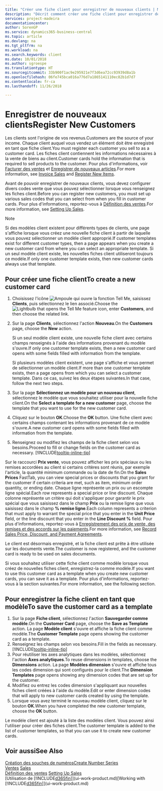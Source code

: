 ```yaml
---
title: "Créer une fiche client pour enregistrer de nouveaux clients | Microsoft Docs"
description: "Décrit comment créer une fiche client pour enregistrer des informations sur chaque nouveau client ou client auquel vous vendez."
services: project-madeira
documentationcenter: 
author: SorenGP
ms.service: dynamics365-business-central
ms.topic: article
ms.devlang: na
ms.tgt_pltfrm: na
ms.workload: na
ms.search.keywords: client
ms.date: 10/01/2018
ms.author: sgroespe
ms.translationtype: HT
ms.sourcegitcommit: 33b900f1ac9e295921e7f3d6ea72cc93939d8a1b
ms.openlocfilehash: 06fe745bca016a776d7a1865141110ec82b1d7d7
ms.contentlocale: fr-ca
ms.lasthandoff: 11/26/2018

---
```

# <a name="register-new-customers"></a><span data-ttu-id="9bdab-103">Enregistrer de nouveaux clients</span><span class="sxs-lookup"><span data-stu-id="9bdab-103">Register New Customers</span></span>
<span data-ttu-id="9bdab-104">Les clients sont l'origine de vos revenus.</span><span class="sxs-lookup"><span data-stu-id="9bdab-104">Customers are the source of your income.</span></span> <span data-ttu-id="9bdab-105">Chaque client auquel vous vendez un élément doit être enregistré en tant que fiche client.</span><span class="sxs-lookup"><span data-stu-id="9bdab-105">You must register each customer you sell to as a customer card.</span></span> <span data-ttu-id="9bdab-106">Les fiches client contiennent les informations nécessaires à la vente de biens au client.</span><span class="sxs-lookup"><span data-stu-id="9bdab-106">Customer cards hold the information that is required to sell products to the customer.</span></span> <span data-ttu-id="9bdab-107">Pour plus d'informations, voir [Facturer des ventes](sales-how-invoice-sales.md) et [Enregistrer de nouveaux articles](inventory-how-register-new-items.md).</span><span class="sxs-lookup"><span data-stu-id="9bdab-107">For more information, see [Invoice Sales](sales-how-invoice-sales.md) and [Register New Items](inventory-how-register-new-items.md).</span></span>  

<span data-ttu-id="9bdab-108">Avant de pouvoir enregistrer de nouveaux clients, vous devez configurer divers codes vente que vous pouvez sélectionner lorsque vous renseignez les fiches client.</span><span class="sxs-lookup"><span data-stu-id="9bdab-108">Before you can register new customers, you must set up various sales codes that you can select from when you fill in customer cards.</span></span> <span data-ttu-id="9bdab-109">Pour plus d'informations, reportez-vous à [Définition des ventes](sales-setup-sales.md).</span><span class="sxs-lookup"><span data-stu-id="9bdab-109">For more information, see [Setting Up Sales](sales-setup-sales.md).</span></span>

> [!NOTE]  
>   <span data-ttu-id="9bdab-110">Si des modèles client existent pour différents types de clients, une page s'affiche lorsque vous créez une nouvelle fiche client à partir de laquelle vous pouvez sélectionner un modèle client approprié.</span><span class="sxs-lookup"><span data-stu-id="9bdab-110">If customer templates exist for different customer types, then a page appears when you create a new customer card from where you can select an appropriate template.</span></span> <span data-ttu-id="9bdab-111">Si un seul modèle client existe, les nouvelles fiches client utiliseront toujours ce modèle.</span><span class="sxs-lookup"><span data-stu-id="9bdab-111">If only one customer template exists, then new customer cards always use that template.</span></span>

## <a name="to-create-a-new-customer-card"></a><span data-ttu-id="9bdab-112">Pour créer une fiche client</span><span class="sxs-lookup"><span data-stu-id="9bdab-112">To create a new customer card</span></span>
1. <span data-ttu-id="9bdab-113">Choisissez l'icône ![Ampoule qui ouvre la fonction Tell Me](media/ui-search/search_small.png "Dites-moi ce que vous voulez faire"), saisissez **Clients**, puis sélectionnez le lien associé.</span><span class="sxs-lookup"><span data-stu-id="9bdab-113">Choose the ![Lightbulb that opens the Tell Me feature](media/ui-search/search_small.png "Tell me what you want to do") icon, enter **Customers**, and then choose the related link.</span></span>  
2. <span data-ttu-id="9bdab-114">Sur la page **Clients**, sélectionnez l'action **Nouveau**.</span><span class="sxs-lookup"><span data-stu-id="9bdab-114">On the **Customers** page, choose the **New** action.</span></span>

    <span data-ttu-id="9bdab-115">Si un seul modèle client existe, une nouvelle fiche client avec certains champs renseignés à l'aide des informations provenant du modèle s'ouvre.</span><span class="sxs-lookup"><span data-stu-id="9bdab-115">If only one customer template exists, then a new customer card opens with some fields filled with information from the template.</span></span>

    <span data-ttu-id="9bdab-116">Si plusieurs modèles client existent, une page s'affiche et vous permet de sélectionner un modèle client.</span><span class="sxs-lookup"><span data-stu-id="9bdab-116">If more than one customer template exists, then a page opens from which you can select a customer template.</span></span> <span data-ttu-id="9bdab-117">Dans ce cas, suivez les deux étapes suivantes.</span><span class="sxs-lookup"><span data-stu-id="9bdab-117">In that case, follow the next two steps.</span></span>
3. <span data-ttu-id="9bdab-118">Sur la page **Sélectionnez un modèle pour un nouveau client**, sélectionnez le modèle que vous souhaitez utiliser pour la nouvelle fiche client.</span><span class="sxs-lookup"><span data-stu-id="9bdab-118">On the **Select a template for a new customer** page, choose the template that you want to use for the new customer card.</span></span>
4. <span data-ttu-id="9bdab-119">Cliquez sur le bouton **OK**.</span><span class="sxs-lookup"><span data-stu-id="9bdab-119">Choose the **OK** button.</span></span> <span data-ttu-id="9bdab-120">Une fiche client avec certains champs contenant les informations provenant de ce modèle s'ouvre.</span><span class="sxs-lookup"><span data-stu-id="9bdab-120">A new customer card opens with some fields filled with information from the template.</span></span>  
5. <span data-ttu-id="9bdab-121">Renseignez ou modifiez les champs de la fiche client selon vos besoins.</span><span class="sxs-lookup"><span data-stu-id="9bdab-121">Proceed to fill or change fields on the customer card as necessary.</span></span> [!INCLUDE[tooltip-inline-tip](includes/tooltip-inline-tip_md.md)]

<span data-ttu-id="9bdab-122">Sur le raccourci **Prix vente**, vous pouvez afficher les prix spéciaux ou les remises accordées au client si certains critères sont réunis, par exemple l'article, la quantité minimum commande ou la date de fin.</span><span class="sxs-lookup"><span data-stu-id="9bdab-122">On the **Sales Prices** FastTab, you can view special prices or discounts that you grant for the customer if certain criteria are met, such as item, minimum order quantity, or ending date.</span></span> <span data-ttu-id="9bdab-123">Chaque ligne représente un prix ou un escompte ligne spécial.</span><span class="sxs-lookup"><span data-stu-id="9bdab-123">Each row represents a special price or line discount.</span></span> <span data-ttu-id="9bdab-124">Chaque colonne représente un critère qui doit s'appliquer pour garantir le prix spécial que vous saisissez dans le champ **Prix** ou la remise ligne que vous saisissez dans le champ **% remise ligne**.</span><span class="sxs-lookup"><span data-stu-id="9bdab-124">Each column represents a criterion that must apply to warrant the special price that you enter in the **Unit Price** field, or the line discount that you enter in the **Line Discount %** field.</span></span> <span data-ttu-id="9bdab-125">Pour plus d'informations, reportez-vous à [Enregistrement des prix de vente, des remises et des accords sur les paiements](sales-how-record-sales-price-discount-payment-agreements.md).</span><span class="sxs-lookup"><span data-stu-id="9bdab-125">For more information, see [Record Sales Price, Discount, and Payment Agreements](sales-how-record-sales-price-discount-payment-agreements.md).</span></span>

<span data-ttu-id="9bdab-126">Le client est désormais enregistré, et la fiche client est prête à être utilisée sur les documents vente.</span><span class="sxs-lookup"><span data-stu-id="9bdab-126">The customer is now registered, and the customer card is ready to be used on sales documents.</span></span>

<span data-ttu-id="9bdab-127">Si vous souhaitez utiliser cette fiche client comme modèle lorsque vous créez de nouvelles fiches client, enregistrez-la comme modèle.</span><span class="sxs-lookup"><span data-stu-id="9bdab-127">If you want to use this customer card as a template when you create new customer cards, you can save it as a template.</span></span> <span data-ttu-id="9bdab-128">Pour plus d'informations, reportez-vous à la section suivantes.</span><span class="sxs-lookup"><span data-stu-id="9bdab-128">For more information, see the following section.</span></span>

## <a name="to-save-the-customer-card-as-a-template"></a><span data-ttu-id="9bdab-129">Pour enregistrer la fiche client en tant que modèle</span><span class="sxs-lookup"><span data-stu-id="9bdab-129">To save the customer card as a template</span></span>
1. <span data-ttu-id="9bdab-130">Sur la page **Fiche client**, sélectionnez l'action **Sauvegarder comme modèle**.</span><span class="sxs-lookup"><span data-stu-id="9bdab-130">On the **Customer Card** page, choose the **Save as Template** action.</span></span> <span data-ttu-id="9bdab-131">La page **Modèle client** s'ouvre et affiche la fiche client comme modèle.</span><span class="sxs-lookup"><span data-stu-id="9bdab-131">The **Customer Template** page opens showing the customer card as a template.</span></span>
2. <span data-ttu-id="9bdab-132">Renseignez les champs selon vos besoins.</span><span class="sxs-lookup"><span data-stu-id="9bdab-132">Fill in the fields as necessary.</span></span> [!INCLUDE[tooltip-inline-tip](includes/tooltip-inline-tip_md.md)]
3. <span data-ttu-id="9bdab-133">Pour réutiliser les axes analytiques dans les modèles, sélectionnez l'action **Axes analytiques**.</span><span class="sxs-lookup"><span data-stu-id="9bdab-133">To reuse dimensions in templates, choose the **Dimensions** action.</span></span> <span data-ttu-id="9bdab-134">La page **Modèles dimension** s'ouvre et affiche tous les codes dimension qui sont configurés pour le client.</span><span class="sxs-lookup"><span data-stu-id="9bdab-134">The **Dimension Templates** page opens showing any dimension codes that are set up for the customer.</span></span>
4. <span data-ttu-id="9bdab-135">Modifiez ou entrez les codes dimension s'appliquant aux nouvelles fiches client créées à l'aide du modèle.</span><span class="sxs-lookup"><span data-stu-id="9bdab-135">Edit or enter dimension codes that will apply to new customer cards created by using the template.</span></span>  
5. <span data-ttu-id="9bdab-136">Lorsque vous avez terminé le nouveau modèle client, cliquez sur le bouton **OK**.</span><span class="sxs-lookup"><span data-stu-id="9bdab-136">When you have completed the new customer template, choose the **OK** button.</span></span>

<span data-ttu-id="9bdab-137">Le modèle client est ajouté à la liste des modèles client. Vous pouvez ainsi l'utiliser pour créer des fiches client.</span><span class="sxs-lookup"><span data-stu-id="9bdab-137">The customer template is added to the list of customer templates, so that you can use it to create new customer cards.</span></span>

## <a name="see-also"></a><span data-ttu-id="9bdab-138">Voir aussi</span><span class="sxs-lookup"><span data-stu-id="9bdab-138">See Also</span></span>
[<span data-ttu-id="9bdab-139">Création des souches de numéros</span><span class="sxs-lookup"><span data-stu-id="9bdab-139">Create Number Series</span></span>](ui-create-number-series.md)  
<span data-ttu-id="9bdab-140">[Ventes](sales-manage-sales.md)  </span><span class="sxs-lookup"><span data-stu-id="9bdab-140">[Sales](sales-manage-sales.md)  </span></span>  
<span data-ttu-id="9bdab-141">[Définition des ventes](sales-setup-sales.md)  </span><span class="sxs-lookup"><span data-stu-id="9bdab-141">[Setting Up Sales](sales-setup-sales.md)  </span></span>  
<span data-ttu-id="9bdab-142">[Utilisation de [!INCLUDE[d365fin](includes/d365fin_md.md)]](ui-work-product.md)</span><span class="sxs-lookup"><span data-stu-id="9bdab-142">[Working with [!INCLUDE[d365fin](includes/d365fin_md.md)]](ui-work-product.md)</span></span>

